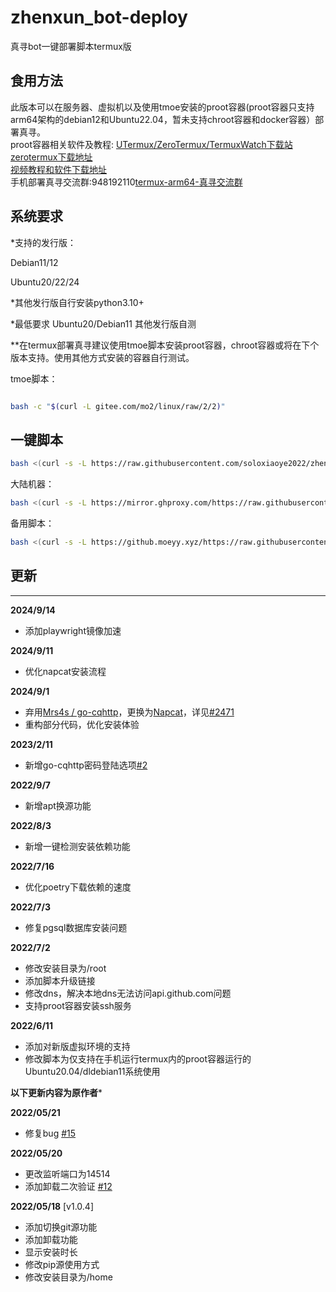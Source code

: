 # zhenxun_bot-deploy
 真寻bot一键部署脚本termux版
## 食用方法  
此版本可以在服务器、虚拟机以及使用tmoe安装的proot容器(proot容器只支持arm64架构的debian12和Ubuntu22.04，暂未支持chroot容器和docker容器）部署真寻。  
proot容器相关软件及教程:
[UTermux/ZeroTermux/TermuxWatch下载站](https://blog.utermux.dev/ut/download.html)  
[zerotermux下载地址](https://d.icdown.club/repository/main/ZeroTermux/ZeroTermux%20-0.118.21.apk)  
[视频教程和软件下载地址](http://zf.xiaoye.ink:8090/1/%E8%A7%86%E9%A2%91)  
手机部署真寻交流群:948192110[termux-arm64-真寻交流群](https://jq.qq.com/?_wv=1027&k=rMWrhoIt)

## 系统要求

*支持的发行版：

Debian11/12

Ubuntu20/22/24

*其他发行版自行安装python3.10+

*最低要求 Ubuntu20/Debian11  其他发行版自测

**在termux部署真寻建议使用tmoe脚本安装proot容器，chroot容器或将在下个版本支持。使用其他方式安装的容器自行测试。

tmoe脚本：
```bash

bash -c "$(curl -L gitee.com/mo2/linux/raw/2/2)"

```

## 一键脚本
```bash
bash <(curl -s -L https://raw.githubusercontent.com/soloxiaoye2022/zhenxun_bot-deploy/dev/install.sh)
```
大陆机器：
```bash
bash <(curl -s -L https://mirror.ghproxy.com/https://raw.githubusercontent.com/soloxiaoye2022/zhenxun_bot-deploy/dev/install.sh)
```
备用脚本：
```bash
bash <(curl -s -L https://github.moeyy.xyz/https://raw.githubusercontent.com/soloxiaoye2022/zhenxun_bot-deploy/dev/install.sh)
```
## 更新

****

**2024/9/14**

* 添加playwright镜像加速

**2024/9/11**

* 优化napcat安装流程

**2024/9/1**

* 弃用[Mrs4s / go-cqhttp](https://github.com/Mrs4s/go-cqhttp)，更换为[Napcat](https://github.com/NapNeko/NapCatQQ)，详见[#2471](https://github.com/Mrs4s/go-cqhttp/issues/2471)
* 重构部分代码，优化安装体验

**2023/2/11**

* 新增go-cqhttp密码登陆选项[#2](https://github.com/soloxiaoye2022/zhenxun_bot-deploy/issues/2)

**2022/9/7**

* 新增apt换源功能

**2022/8/3**

* 新增一键检测安装依赖功能

**2022/7/16**

* 优化poetry下载依赖的速度

**2022/7/3**

* 修复pgsql数据库安装问题

**2022/7/2**

* 修改安装目录为/root 
* 添加脚本升级链接
* 修改dns，解决本地dns无法访问api.github.com问题
* 支持proot容器安装ssh服务

**2022/6/11**

* 添加对新版虚拟环境的支持
* 修改脚本为仅支持在手机运行termux内的proot容器运行的Ubuntu20.04/dldebian11系统使用

****以下更新内容为原作者*****

**2022/05/21**

* 修复bug [#15](https://github.com/zhenxun-org/zhenxun_bot-deploy/issues/15)

**2022/05/20**

* 更改监听端口为14514
* 添加卸载二次验证 [#12](https://github.com/zhenxun-org/zhenxun_bot-deploy/issues/12)

**2022/05/18** [v1.0.4]

* 添加切换git源功能
* 添加卸载功能
* 显示安装时长
* 修改pip源使用方式
* 修改安装目录为/home
